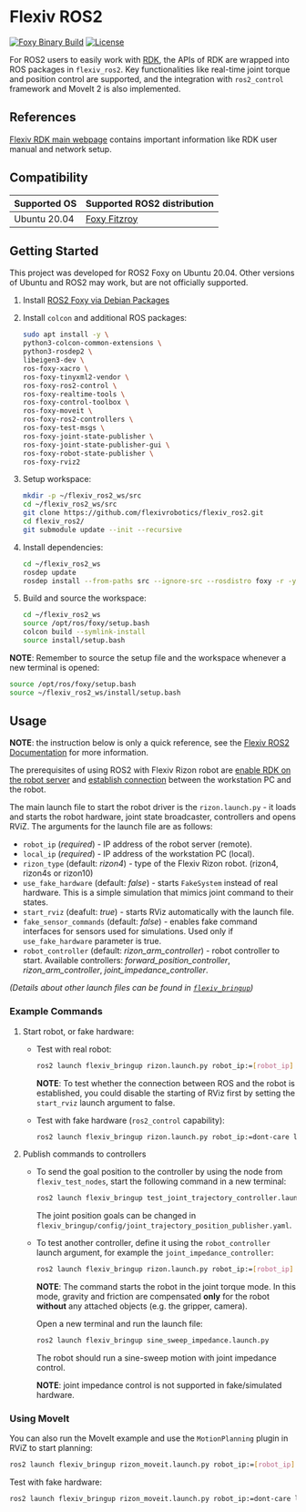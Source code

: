 # Flexiv ROS2

[![Foxy Binary Build](https://github.com/flexivrobotics/flexiv_ros2/actions/workflows/build.yml/badge.svg)](https://github.com/flexivrobotics/flexiv_ros2/actions/workflows/build.yml)
[![License](https://img.shields.io/badge/License-Apache%202.0-blue.svg)](https://opensource.org/licenses/Apache-2.0)

For ROS2 users to easily work with [RDK](https://github.com/flexivrobotics/flexiv_rdk), the APIs of RDK are wrapped into ROS packages in `flexiv_ros2`. Key functionalities like real-time joint torque and position control are supported, and the integration with `ros2_control` framework and MoveIt 2 is also implemented.

## References

[Flexiv RDK main webpage](https://rdk.flexiv.com/) contains important information like RDK user manual and network setup.

## Compatibility

| **Supported OS**          | **Supported ROS2 distribution**                         |
|---------------------------|---------------------------------------------------------|
| Ubuntu 20.04              | [Foxy Fitzroy](https://docs.ros.org/en/foxy/index.html) |

## Getting Started

This project was developed for ROS2 Foxy on Ubuntu 20.04. Other versions of Ubuntu and ROS2 may work, but are not officially supported.

1. Install [ROS2 Foxy via Debian Packages](https://docs.ros.org/en/foxy/Installation/Ubuntu-Install-Debians.html)

2. Install `colcon` and additional ROS packages:

    ```bash
    sudo apt install -y \
    python3-colcon-common-extensions \
    python3-rosdep2 \
    libeigen3-dev \
    ros-foxy-xacro \
    ros-foxy-tinyxml2-vendor \
    ros-foxy-ros2-control \
    ros-foxy-realtime-tools \
    ros-foxy-control-toolbox \
    ros-foxy-moveit \
    ros-foxy-ros2-controllers \
    ros-foxy-test-msgs \
    ros-foxy-joint-state-publisher \
    ros-foxy-joint-state-publisher-gui \
    ros-foxy-robot-state-publisher \
    ros-foxy-rviz2
    ```

3. Setup workspace:

    ```bash
    mkdir -p ~/flexiv_ros2_ws/src
    cd ~/flexiv_ros2_ws/src
    git clone https://github.com/flexivrobotics/flexiv_ros2.git
    cd flexiv_ros2/
    git submodule update --init --recursive
    ```

4. Install dependencies:

    ```bash
    cd ~/flexiv_ros2_ws
    rosdep update
    rosdep install --from-paths src --ignore-src --rosdistro foxy -r -y
    ```

5. Build and source the workspace:

    ```bash
    cd ~/flexiv_ros2_ws
    source /opt/ros/foxy/setup.bash
    colcon build --symlink-install
    source install/setup.bash
    ```

**NOTE**: Remember to source the setup file and the workspace whenever a new terminal is opened:

```bash
source /opt/ros/foxy/setup.bash
source ~/flexiv_ros2_ws/install/setup.bash
```

## Usage

**NOTE**: the instruction below is only a quick reference, see the [Flexiv ROS2 Documentation](https://rdk.flexiv.com/manual/ros2_packages.html) for more information.

The prerequisites of using ROS2 with Flexiv Rizon robot are [enable RDK on the robot server](https://rdk.flexiv.com/manual/getting_started.html#activate-rdk-server) and [establish connection](https://rdk.flexiv.com/manual/getting_started.html#establish-connection) between the workstation PC and the robot.

The main launch file to start the robot driver is the `rizon.launch.py` - it loads and starts the robot hardware, joint state broadcaster, controllers and opens RViZ. The arguments for the launch file are as follows:

- `robot_ip` (*required*) - IP address of the robot server (remote).
- `local_ip` (*required*) - IP address of the workstation PC (local).
- `rizon_type` (default: *rizon4*) - type of the Flexiv Rizon robot. (rizon4, rizon4s or rizon10)
- `use_fake_hardware` (default: *false*) - starts `FakeSystem` instead of real hardware. This is a simple simulation that mimics joint command to their states.
- `start_rviz` (deafult: *true*) - starts RViz automatically with the launch file.
- `fake_sensor_commands` (default: *false*) - enables fake command interfaces for sensors used for simulations. Used only if `use_fake_hardware` parameter is true.
- `robot_controller` (default: *rizon_arm_controller*) - robot controller to start. Available controllers: *forward_position_controller*, *rizon_arm_controller*, *joint_impedance_controller*.

*(Details about other launch files can be found in [`flexiv_bringup`](/flexiv_bringup))*

### Example Commands

1. Start robot, or fake hardware:

    - Test with real robot:

        ```bash
        ros2 launch flexiv_bringup rizon.launch.py robot_ip:=[robot_ip] local_ip:=[local_ip] rizon_type:=rizon4
        ```

        **NOTE**: To test whether the connection between ROS and the robot is established, you could disable the starting of RViz first by setting the `start_rviz` launch argument to false.

    - Test with fake hardware (`ros2_control` capability):

        ```bash
        ros2 launch flexiv_bringup rizon.launch.py robot_ip:=dont-care local_ip:=dont-care use_fake_hardware:=true
        ```

2. Publish commands to controllers

   - To send the goal position to the controller by using the node from `flexiv_test_nodes`, start the following command in a new terminal:

        ```bash
        ros2 launch flexiv_bringup test_joint_trajectory_controller.launch.py
        ```

        The joint position goals can be changed in `flexiv_bringup/config/joint_trajectory_position_publisher.yaml`.

   - To test another controller, define it using the `robot_controller` launch argument, for example the `joint_impedance_controller`:

        ```bash
        ros2 launch flexiv_bringup rizon.launch.py robot_ip:=[robot_ip] local_ip:=[local_ip] robot_controller:=joint_impedance_controller
        ```

        **NOTE**: The command starts the robot in the joint torque mode. In this mode, gravity and friction are compensated **only** for the robot **without** any attached objects (e.g. the gripper, camera).

        Open a new terminal and run the launch file:

        ```bash
        ros2 launch flexiv_bringup sine_sweep_impedance.launch.py
        ```

        The robot should run a sine-sweep motion with joint impedance control.

        **NOTE**: joint impedance control is not supported in fake/simulated hardware.

### Using MoveIt

You can also run the MoveIt example and use the `MotionPlanning` plugin in RViZ to start planning:

```bash
ros2 launch flexiv_bringup rizon_moveit.launch.py robot_ip:=[robot_ip] local_ip:=[local_ip]
```

Test with fake hardware:

```bash
ros2 launch flexiv_bringup rizon_moveit.launch.py robot_ip:=dont-care local_ip:=dont-care use_fake_hardware:=true
```
